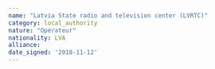 ```yaml
---
name: "Latvia State radio and television center (LVRTC)"
category: local_authority
nature: "Opérateur"
nationality: LVA
alliance: 
date_signed: '2018-11-12'
---
```

    